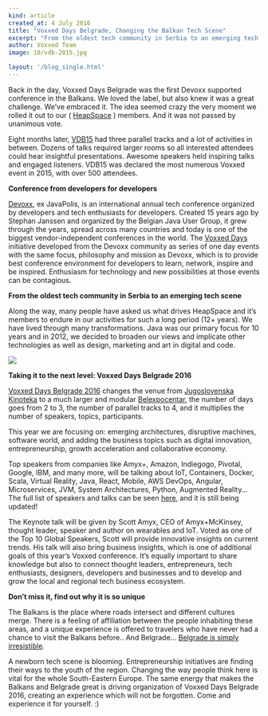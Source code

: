 ```yaml
---
kind: article
created_at: 4 July 2016
title: "Voxxed Days Belgrade, Changing the Balkan Tech Scene"
excerpt: "From the oldest tech community in Serbia to an emerging tech scene"
author: Voxxed Team
image: 10/vdb-2015.jpg

layout: '/blog_single.html'
---
```



Back in the day, Voxxed Days Belgrade was the first Devoxx supported conference in the Balkans. We loved the label, but also knew it was a great challenge. We’ve embraced it. The idea seemed crazy the very moment we rolled it out to our ( [HeapSpace](http://heapspace.rs) ) members. And it was not passed by unanimous vote.

Eight months later, [VDB15](http://voxxeddays.com/belgrade15) had three parallel tracks and a lot of activities in between. Dozens of talks required larger rooms so all interested attendees could hear insightful presentations. Awesome speakers held inspiring talks and engaged listeners. VDB15 was declared the most numerous Voxxed event in 2015, with over 500 attendees.

**Conference from developers for developers**

[Devoxx](https://www.devoxx.com/), ex JavaPolis, is an international annual tech conference organized by developers and tech enthusiasts for developers. Created 15 years ago by Stephan Janssen and organized by the Belgian Java User Group, it grew through the years, spread across many countries and today is one of the biggest vendor-independent conferences in the world. The [Voxxed Days](https://voxxeddays.com/) initiative developed from the Devoxx community as series of one day events with the same focus, philosophy and mission as Devoxx, which is to provide best conference environment for developers to learn, network, inspire and be inspired. Enthusiasm for technology and new possibilities at those events can be contagious.

**From the oldest tech community in Serbia to an emerging tech scene**

Along the way, many people have asked us what drives HeapSpace and it’s members to endure in our activities for such a long period (12+ years). We have lived through many transformations. Java was our primary focus for 10 years and in 2012, we decided to broaden our views and implicate other technologies as well as design, marketing and art in digital and code.

![](../10/heapspace.jpg)

**Taking it to the next level: Voxxed Days Belgrade 2016**

[Voxxed Days Belgrade 2016](https://belgrade.voxxeddays.com/) changes the venue from [Jugoslovenska Kinoteka](http://www.kinoteka.org.rs/) to a much larger and modular [Belexpocentar](http://www.belexpocentar.rs/en/index.htm), the number of days goes from 2 to 3, the number of parallel tracks to 4, and it multiplies the number of speakers, topics, participants. 

This year we are focusing on: emerging architectures, disruptive machines, software world, and adding the business topics such as digital innovation, entrepreneurship, growth acceleration and collaborative economy.

Top speakers from companies like Amyx+, Amazon, Indiegogo, Pivotal, Google, IBM, and many more, will be talking about IoT, Containers, Docker, Scala, Virtual Reality, Java, React, Mobile, AWS DevOps, Angular, Microservices, JVM, System Architectures, Python, Augmented Reality...  The full list of speakers and talks can be seen [here](http://bit.ly/VDB16_Speakers), and it is still being updated!

The Keynote talk will be given by Scott Amyx, CEO of Amyx+McKinsey, thought leader, speaker and author on wearables and IoT. Voted as one of the Top 10 Global Speakers, Scott will provide innovative insights on current trends. His talk will also bring business insights, which is one of additional goals of this year’s Voxxed conference. It’s equally important to share knowledge but also to connect thought leaders, entrepreneurs, tech enthusiasts, designers, developers and businesses and to develop and grow the local and regional tech business ecosystem.

**Don’t miss it, find out why it is so unique**

The Balkans is the place where roads intersect and different cultures merge. There is a feeling of affiliation between the people inhabiting these areas, and a unique experience is offered to travelers who have never had a chance to visit the Balkans before.. And Belgrade… [Belgrade is simply irresistible](http://bit.ly/BelgradeDay1).

A newborn tech scene is blooming. Entrepreneurship initiatives are finding their ways to the youth of the region. Changing the way people think here is vital for the whole South-Eastern Europe. The same energy that makes the Balkans and Belgrade great is driving organization of Voxxed Days Belgrade 2016, creating an experience which will not be forgotten. Come and experience it for yourself. :)

